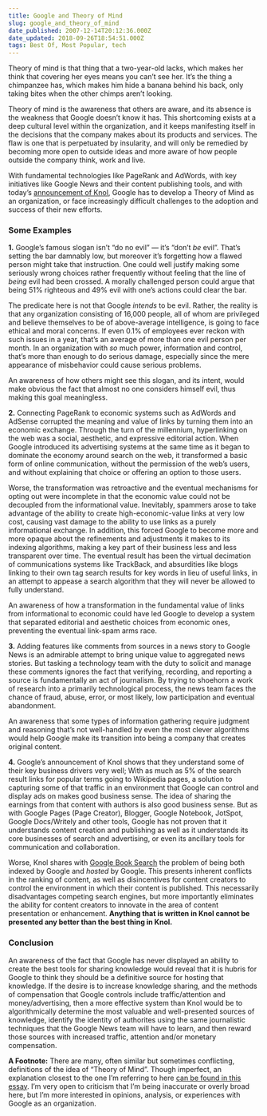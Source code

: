 ```yaml
---
title: Google and Theory of Mind
slug: google_and_theory_of_mind
date_published: 2007-12-14T20:12:36.000Z
date_updated: 2018-09-26T18:54:51.000Z
tags: Best Of, Most Popular, tech
---
```


Theory of mind is that thing that a two-year-old lacks, which makes her think that covering her eyes means you can’t see her. It’s the thing a chimpanzee has, which makes him hide a banana behind his back, only taking bites when the other chimps aren’t looking.

Theory of mind is the awareness that others are aware, and its absence is the weakness that Google doesn’t know it has. This shortcoming exists at a deep cultural level within the organization, and it keeps manifesting itself in the decisions that the company makes about its products and services. The flaw is one that is perpetuated by insularity, and will only be remedied by becoming more open to outside ideas and more aware of how people outside the company think, work and live.

With fundamental technologies like PageRank and AdWords, with key initiatives like Google News and their content publishing tools, and with today’s [announcement of Knol](http://googleblog.blogspot.com/2007/12/encouraging-people-to-contribute.html), Google has to develop a Theory of Mind as an organization, or face increasingly difficult challenges to the adoption and success of their new efforts.

### Some Examples

**1.** Google’s famous slogan isn’t “do no evil” — it’s “don’t *be* evil”. That’s setting the bar damnably low, but moreover it’s forgetting how a flawed person might take that instruction. One could well justify making some seriously wrong choices rather frequently without feeling that the line of *being* evil had been crossed. A morally challenged person could argue that being 51% righteous and 49% evil with one’s actions could clear the bar.

The predicate here is not that Google *intends* to be evil. Rather, the reality is that any organization consisting of 16,000 people, all of whom are privileged and believe themselves to be of above-average intelligence, is going to face ethical and moral concerns. If even 0.1% of employees ever reckon with such issues in a year, that’s an average of more than one evil person per month. In an organization with *so* much power, information and control, that’s more than enough to do serious damage, especially since the mere appearance of misbehavior could cause serious problems.

An awareness of how others might see this slogan, and its intent, would make obvious the fact that almost no one considers himself evil, thus making this goal meaningless.

**2.** Connecting PageRank to economic systems such as AdWords and AdSense corrupted the meaning and value of links by turning them into an economic exchange. Through the turn of the millennium, hyperlinking on the web was a social, aesthetic, and expressive editorial action. When Google introduced its advertising systems at the same time as it began to dominate the economy around search on the web, it transformed a basic form of online communication, without the permission of the web’s users, and without explaining that choice or offering an option to those users.

Worse, the transformation was retroactive and the eventual mechanisms for opting out were incomplete in that the economic value could not be decoupled from the informational value. Inevitably, spammers arose to take advantage of the ability to create high-economic-value links at very low cost, causing vast damage to the ability to use links as a purely informational exchange. In addition, this forced Google to become more and more opaque about the refinements and adjustments it makes to its indexing algorithms, making a key part of their business less and less transparent over time. The eventual result has been the virtual decimation of communications systems like TrackBack, and absurdities like blogs linking to their own tag search results for key words in lieu of useful links, in an attempt to appease a search algorithm that they will never be allowed to fully understand.

An awareness of how a transformation in the fundamental value of links from informational to economic could have led Google to develop a system that separated editorial and aesthetic choices from economic ones, preventing the eventual link-spam arms race.

**3.** Adding features like comments from sources in a news story to Google News is an admirable attempt to bring unique value to aggregated news stories. But tasking a technology team with the duty to solicit and manage these comments ignores the fact that verifying, recording, and reporting a source is fundamentally an act of journalism. By trying to shoehorn a work of research into a primarily technological process, the news team faces the chance of fraud, abuse, error, or most likely, low participation and eventual abandonment.

An awareness that some types of information gathering require judgment and reasoning that’s not well-handled by even the most clever algorithms would help Google make its transition into being a company that creates original content.

**4.** Google’s announcement of Knol shows that they understand some of their key business drivers very well; With as much as 5% of the search result links for popular terms going to Wikipedia pages, a solution to capturing some of that traffic in an environment that Google can control and display ads on makes good business sense. The idea of sharing the earnings from that content with authors is also good business sense. But as with Google Pages (Page Creator), Blogger, Google Notebook, JotSpot, Google Docs/Writely and other tools, Google has not proven that it understands content creation and publishing as well as it understands its core businesses of search and advertising, or even its ancillary tools for communication and collaboration.

Worse, Knol shares with [Google Book Search](http://books.google.com/) the problem of being both indexed by Google and *hosted* by Google. This presents inherent conflicts in the ranking of content, as well as disincentives for content creators to control the environment in which their content is published. This necessarily disadvantages competing search engines, but more importantly eliminates the ability for content creators to innovate in the area of content presentation or enhancement. **Anything that is written in Knol cannot be presented any better than the best thing in Knol.**

### Conclusion

An awareness of the fact that Google has never displayed an ability to create the best tools for sharing knowledge would reveal that it is hubris for Google to think they should be a definitive source for hosting that knowledge. If the desire is to increase knowledge sharing, and the methods of compensation that Google controls include traffic/attention and money/advertising, then a more effective system than Knol would be to algorithmically determine the most valuable and well-presented sources of knowledge, identify the identity of authorites using the same journalistic techniques that the Google News team will have to learn, and then reward those sources with increased traffic, attention and/or monetary compensation.

**A Footnote:** There are many, often similar but sometimes conflicting, definitions of the idea of “Theory of Mind”. Though imperfect, an explanation closest to the one I’m referring to here [can be found in this essay](http://host.uniroma3.it/progetti/kant/field/tom.htm). I’m very open to criticism that I’m being inaccurate or overly broad here, but I’m more interested in opinions, analysis, or experiences with Google as an organization.
